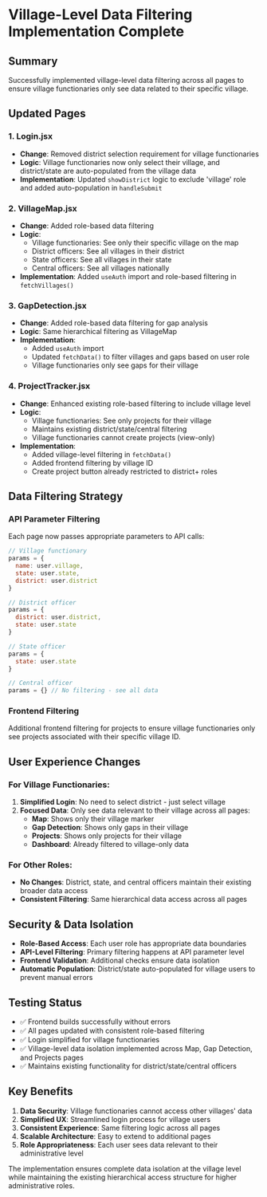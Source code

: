# Village-Level Data Filtering Implementation Complete

## Summary

Successfully implemented village-level data filtering across all pages to ensure village functionaries only see data related to their specific village.

## Updated Pages

### 1. Login.jsx
- **Change**: Removed district selection requirement for village functionaries
- **Logic**: Village functionaries now only select their village, and district/state are auto-populated from the village data
- **Implementation**: Updated `showDistrict` logic to exclude 'village' role and added auto-population in `handleSubmit`

### 2. VillageMap.jsx  
- **Change**: Added role-based data filtering
- **Logic**: 
  - Village functionaries: See only their specific village on the map
  - District officers: See all villages in their district
  - State officers: See all villages in their state
  - Central officers: See all villages nationally
- **Implementation**: Added `useAuth` import and role-based filtering in `fetchVillages()`

### 3. GapDetection.jsx
- **Change**: Added role-based data filtering for gap analysis
- **Logic**: Same hierarchical filtering as VillageMap
- **Implementation**: 
  - Added `useAuth` import
  - Updated `fetchData()` to filter villages and gaps based on user role
  - Village functionaries only see gaps for their village

### 4. ProjectTracker.jsx
- **Change**: Enhanced existing role-based filtering to include village level
- **Logic**: 
  - Village functionaries: See only projects for their village
  - Maintains existing district/state/central filtering
  - Village functionaries cannot create projects (view-only)
- **Implementation**: 
  - Added village-level filtering in `fetchData()`
  - Added frontend filtering by village ID
  - Create project button already restricted to district+ roles

## Data Filtering Strategy

### API Parameter Filtering
Each page now passes appropriate parameters to API calls:

```javascript
// Village functionary
params = {
  name: user.village,
  state: user.state, 
  district: user.district
}

// District officer  
params = {
  district: user.district,
  state: user.state
}

// State officer
params = {
  state: user.state
}

// Central officer
params = {} // No filtering - see all data
```

### Frontend Filtering
Additional frontend filtering for projects to ensure village functionaries only see projects associated with their specific village ID.

## User Experience Changes

### For Village Functionaries:
1. **Simplified Login**: No need to select district - just select village
2. **Focused Data**: Only see data relevant to their village across all pages:
   - **Map**: Shows only their village marker
   - **Gap Detection**: Shows only gaps in their village
   - **Projects**: Shows only projects for their village
   - **Dashboard**: Already filtered to village-only data

### For Other Roles:
- **No Changes**: District, state, and central officers maintain their existing broader data access
- **Consistent Filtering**: Same hierarchical data access across all pages

## Security & Data Isolation

- **Role-Based Access**: Each user role has appropriate data boundaries
- **API-Level Filtering**: Primary filtering happens at API parameter level
- **Frontend Validation**: Additional checks ensure data isolation
- **Automatic Population**: District/state auto-populated for village users to prevent manual errors

## Testing Status

- ✅ Frontend builds successfully without errors
- ✅ All pages updated with consistent role-based filtering
- ✅ Login simplified for village functionaries
- ✅ Village-level data isolation implemented across Map, Gap Detection, and Projects pages
- ✅ Maintains existing functionality for district/state/central officers

## Key Benefits

1. **Data Security**: Village functionaries cannot access other villages' data
2. **Simplified UX**: Streamlined login process for village users
3. **Consistent Experience**: Same filtering logic across all pages
4. **Scalable Architecture**: Easy to extend to additional pages
5. **Role Appropriateness**: Each user sees data relevant to their administrative level

The implementation ensures complete data isolation at the village level while maintaining the existing hierarchical access structure for higher administrative roles.